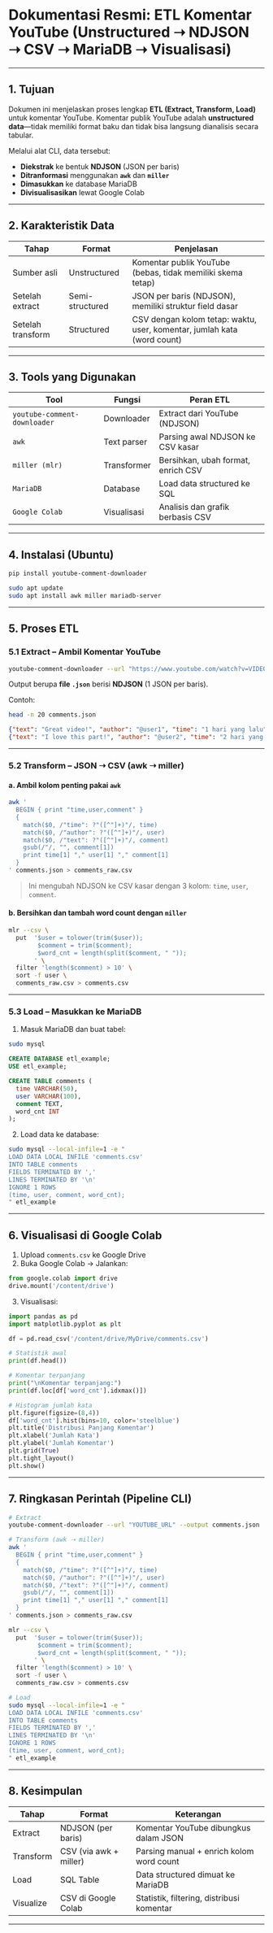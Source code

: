 # Dokumentasi Resmi: ETL Komentar YouTube (Unstructured ➝ NDJSON ➝ CSV ➝ MariaDB ➝ Visualisasi)

---

## 1. Tujuan

Dokumen ini menjelaskan proses lengkap **ETL (Extract, Transform, Load)** untuk komentar YouTube. Komentar publik YouTube adalah **unstructured data**—tidak memiliki format baku dan tidak bisa langsung dianalisis secara tabular.

Melalui alat CLI, data tersebut:

* **Diekstrak** ke bentuk **NDJSON** (JSON per baris)
* **Ditranformasi** menggunakan **`awk`** dan **`miller`**
* **Dimasukkan** ke database MariaDB
* **Divisualisasikan** lewat Google Colab

---

## 2. Karakteristik Data

| Tahap             | Format          | Penjelasan                                                              |
| ----------------- | --------------- | ----------------------------------------------------------------------- |
| Sumber asli       | Unstructured    | Komentar publik YouTube (bebas, tidak memiliki skema tetap)             |
| Setelah extract   | Semi-structured | JSON per baris (NDJSON), memiliki struktur field dasar                  |
| Setelah transform | Structured      | CSV dengan kolom tetap: waktu, user, komentar, jumlah kata (word count) |

---

## 3. Tools yang Digunakan

| Tool                         | Fungsi      | Peran ETL                          |
| ---------------------------- | ----------- | ---------------------------------- |
| `youtube-comment-downloader` | Downloader  | Extract dari YouTube (NDJSON)      |
| `awk`                        | Text parser | Parsing awal NDJSON ke CSV kasar   |
| `miller (mlr)`               | Transformer | Bersihkan, ubah format, enrich CSV |
| `MariaDB`                    | Database    | Load data structured ke SQL        |
| `Google Colab`               | Visualisasi | Analisis dan grafik berbasis CSV   |

---

## 4. Instalasi (Ubuntu)

```bash
pip install youtube-comment-downloader

sudo apt update
sudo apt install awk miller mariadb-server
```

---

## 5. Proses ETL

### 5.1 Extract – Ambil Komentar YouTube

```bash
youtube-comment-downloader --url "https://www.youtube.com/watch?v=VIDEO_ID" --output comments.json
```

Output berupa **file `.json`** berisi **NDJSON** (1 JSON per baris).

Contoh:
```bash
head -n 20 comments.json
```

```json
{"text": "Great video!", "author": "@user1", "time": "1 hari yang lalu", ...}
{"text": "I love this part!", "author": "@user2", "time": "2 hari yang lalu", ...}
```

---

### 5.2 Transform – JSON ➝ CSV (awk ➝ miller)

#### a. Ambil kolom penting pakai `awk`

```bash
awk '
  BEGIN { print "time,user,comment" }
  {
    match($0, /"time": ?"([^"]+)"/, time)
    match($0, /"author": ?"([^"]+)"/, user)
    match($0, /"text": ?"([^"]+)"/, comment)
    gsub(/"/, "", comment[1])
    print time[1] "," user[1] "," comment[1]
  }
' comments.json > comments_raw.csv
```

> Ini mengubah NDJSON ke CSV kasar dengan 3 kolom: `time`, `user`, `comment`.

#### b. Bersihkan dan tambah word count dengan `miller`

```bash
mlr --csv \
  put  '$user = tolower(trim($user));
        $comment = trim($comment);
        $word_cnt = length(split($comment, " "));
       ' \
  filter 'length($comment) > 10' \
  sort -f user \
  comments_raw.csv > comments.csv
```

---

### 5.3 Load – Masukkan ke MariaDB

1. Masuk MariaDB dan buat tabel:

```bash
sudo mysql
```

```sql
CREATE DATABASE etl_example;
USE etl_example;

CREATE TABLE comments (
  time VARCHAR(50),
  user VARCHAR(100),
  comment TEXT,
  word_cnt INT
);
```

2. Load data ke database:

```bash
sudo mysql --local-infile=1 -e "
LOAD DATA LOCAL INFILE 'comments.csv'
INTO TABLE comments
FIELDS TERMINATED BY ','
LINES TERMINATED BY '\n'
IGNORE 1 ROWS
(time, user, comment, word_cnt);
" etl_example
```

---

## 6. Visualisasi di Google Colab

1. Upload `comments.csv` ke Google Drive
2. Buka Google Colab → Jalankan:

```python
from google.colab import drive
drive.mount('/content/drive')
```

3. Visualisasi:

```python
import pandas as pd
import matplotlib.pyplot as plt

df = pd.read_csv('/content/drive/MyDrive/comments.csv')

# Statistik awal
print(df.head())

# Komentar terpanjang
print("\nKomentar terpanjang:")
print(df.loc[df['word_cnt'].idxmax()])

# Histogram jumlah kata
plt.figure(figsize=(8,4))
df['word_cnt'].hist(bins=10, color='steelblue')
plt.title('Distribusi Panjang Komentar')
plt.xlabel('Jumlah Kata')
plt.ylabel('Jumlah Komentar')
plt.grid(True)
plt.tight_layout()
plt.show()
```

---

## 7. Ringkasan Perintah (Pipeline CLI)

```bash
# Extract
youtube-comment-downloader --url "YOUTUBE_URL" --output comments.json

# Transform (awk ➝ miller)
awk '
  BEGIN { print "time,user,comment" }
  {
    match($0, /"time": ?"([^"]+)"/, time)
    match($0, /"author": ?"([^"]+)"/, user)
    match($0, /"text": ?"([^"]+)"/, comment)
    gsub(/"/, "", comment[1])
    print time[1] "," user[1] "," comment[1]
  }
' comments.json > comments_raw.csv

mlr --csv \
  put  '$user = tolower(trim($user));
        $comment = trim($comment);
        $word_cnt = length(split($comment, " "));
       ' \
  filter 'length($comment) > 10' \
  sort -f user \
  comments_raw.csv > comments.csv

# Load
sudo mysql --local-infile=1 -e "
LOAD DATA LOCAL INFILE 'comments.csv'
INTO TABLE comments
FIELDS TERMINATED BY ','
LINES TERMINATED BY '\n'
IGNORE 1 ROWS
(time, user, comment, word_cnt);
" etl_example
```

---

## 8. Kesimpulan

| Tahap     | Format                 | Keterangan                                |
| --------- | ---------------------- | ----------------------------------------- |
| Extract   | NDJSON (per baris)     | Komentar YouTube dibungkus dalam JSON     |
| Transform | CSV (via awk + miller) | Parsing manual + enrich kolom word count  |
| Load      | SQL Table              | Data structured dimuat ke MariaDB         |
| Visualize | CSV di Google Colab    | Statistik, filtering, distribusi komentar |

---

